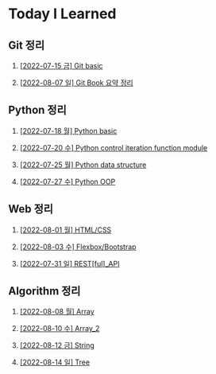 # Today I Learned

## Git 정리

1. [[2022-07-15 금] Git basic](/Git/0715_Git_basic.md)

2. [[2022-08-07 일] Git Book 요약 정리](https://github.com/kimsixsue/CS-Study/blob/master/kimsixsue/Git_GitHub.md)

## Python 정리

1. [[2022-07-18 월] Python basic](/Python/0718_Python_basic.md)

2. [[2022-07-20 수] Python control iteration function module](/Python/0720_control_iteration_function_module.md)

3. [[2022-07-25 월] Python data structure](/Python/0725_data_structure.md)

4. [[2022-07-27 수] Python OOP](/Python/0727_OOP.md)

## Web 정리

1. [[2022-08-01 월] HTML/CSS](/Web/0801_HTML_CSS.md)

2. [[2022-08-03 수] Flexbox/Bootstrap](/Web/0803_Flexbox_Bootstrap.md)

3. [[2022-07-31 일] REST[ful]_API](https://github.com/kimsixsue/CS-Study/blob/master/kimsixsue/RESTful_API.md)

## Algorithm 정리

1. [[2022-08-08 월] Array](/Algorithm/0808_Array.md)

2. [[2022-08-10 수] Array_2](/Algorithm/0810_Array_2.md)

3. [[2022-08-12 금] String](/Algorithm/0812_String.md)

4. [[2022-08-14 일] Tree](https://github.com/kimsixsue/CS-Study/blob/master/kimsixsue/Tree.md)
